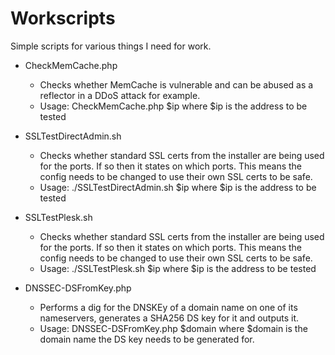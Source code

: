 # Workscripts
Simple scripts for various things I need for work.

* CheckMemCache.php
  - Checks whether MemCache is vulnerable  and can be abused as a reflector in a DDoS attack for example. 
  - Usage: CheckMemCache.php $ip where $ip is the address to be tested

* SSLTestDirectAdmin.sh
  - Checks whether standard SSL certs from the installer are being used for the ports. If so then it states on which ports. This means the config needs to be changed to use their own SSL certs to be safe.
  - Usage: ./SSLTestDirectAdmin.sh $ip where $ip is the address to be tested

* SSLTestPlesk.sh
  - Checks whether standard SSL certs from the installer are being used for the ports. If so then it states on which ports. This means the config needs to be changed to use their own SSL certs to be safe.
  - Usage: ./SSLTestPlesk.sh $ip where $ip is the address to be tested

* DNSSEC-DSFromKey.php
  - Performs a dig for the DNSKEy of a domain name on one of its nameservers, generates a SHA256 DS key for it and outputs it.
  - Usage: DNSSEC-DSFromKey.php $domain where $domain is the domain name the DS key needs to be generated for.

